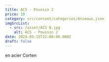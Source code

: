 ```yaml
---
title: AC5 - Poussin 2
price: 10
category: src/content/categories/Animaux.json
imgSrcList:
  - src: /asset/AC5 B.jpg
    alt: AC5 - Poussin 2
date: 2024-05-15T22:00:00.000Z
draft: false
---
```


en acier Corten
